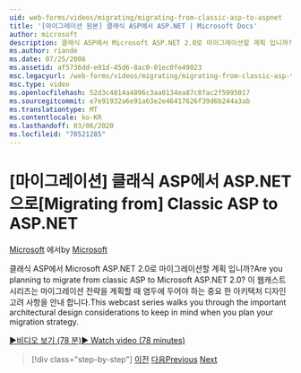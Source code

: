 ```yaml
---
uid: web-forms/videos/migrating/migrating-from-classic-asp-to-aspnet
title: '[마이그레이션 원본] 클래식 ASP에서 ASP.NET | Microsoft Docs'
author: microsoft
description: 클래식 ASP에서 Microsoft ASP.NET 2.0로 마이그레이션할 계획 입니까? 이 웹캐스트 시리즈는 중요 한 아키텍처 디자인 고려 사항을 안내 합니다.
ms.author: riande
ms.date: 07/25/2006
ms.assetid: af5736dd-e01d-45d6-8ac0-01ec0fe49023
msc.legacyurl: /web-forms/videos/migrating/migrating-from-classic-asp-to-aspnet
msc.type: video
ms.openlocfilehash: 52d3c4814a4896c3aa0134ea87c8fac2f5995017
ms.sourcegitcommit: e7e91932a6e91a63e2e46417626f39d6b244a3ab
ms.translationtype: MT
ms.contentlocale: ko-KR
ms.lasthandoff: 03/06/2020
ms.locfileid: "78521285"
---
```

# <a name="migrating-from-classic-asp-to-aspnet"></a><span data-ttu-id="743bd-104">[마이그레이션] 클래식 ASP에서 ASP.NET으로</span><span class="sxs-lookup"><span data-stu-id="743bd-104">[Migrating from] Classic ASP to ASP.NET</span></span>

<span data-ttu-id="743bd-105">[Microsoft](https://github.com/microsoft) 에서</span><span class="sxs-lookup"><span data-stu-id="743bd-105">by [Microsoft](https://github.com/microsoft)</span></span>

<span data-ttu-id="743bd-106">클래식 ASP에서 Microsoft ASP.NET 2.0로 마이그레이션할 계획 입니까?</span><span class="sxs-lookup"><span data-stu-id="743bd-106">Are you planning to migrate from classic ASP to Microsoft ASP.NET 2.0?</span></span> <span data-ttu-id="743bd-107">이 웹캐스트 시리즈는 마이그레이션 전략을 계획할 때 염두에 두어야 하는 중요 한 아키텍처 디자인 고려 사항을 안내 합니다.</span><span class="sxs-lookup"><span data-stu-id="743bd-107">This webcast series walks you through the important architectural design considerations to keep in mind when you plan your migration strategy.</span></span>

[<span data-ttu-id="743bd-108">&#9654;비디오 보기 (78 분)</span><span class="sxs-lookup"><span data-stu-id="743bd-108">&#9654; Watch video (78 minutes)</span></span>](https://channel9.msdn.com/Blogs/ASP-NET-Site-Videos/migrating-from-classic-asp-to-aspnet)

> [!div class="step-by-step"]
> <span data-ttu-id="743bd-109">[이전](intro-to-aspnet-20-user-interface-elements.md)
> [다음](intro-to-aspnet-for-jsp-developers-welcome-to-aspnet-20.md)</span><span class="sxs-lookup"><span data-stu-id="743bd-109">[Previous](intro-to-aspnet-20-user-interface-elements.md)
[Next](intro-to-aspnet-for-jsp-developers-welcome-to-aspnet-20.md)</span></span>
